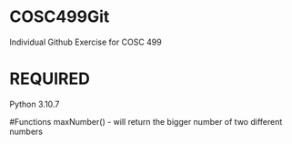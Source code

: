 # COSC499Git


Individual Github Exercise for COSC 499


# REQUIRED
Python 3.10.7


#Functions
maxNumber()
    - will return the bigger number of two different numbers
   
